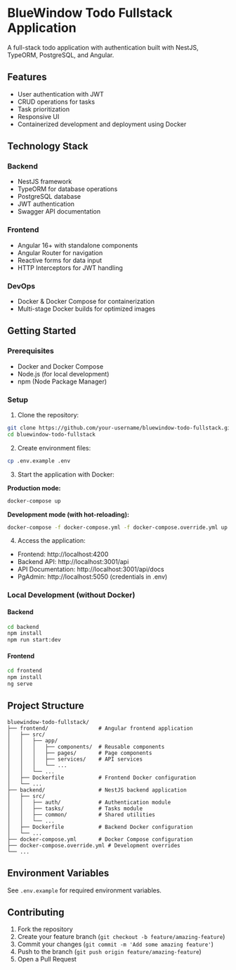 # BlueWindow Todo Fullstack Application

A full-stack todo application with authentication built with NestJS, TypeORM, PostgreSQL, and Angular.

## Features

- User authentication with JWT
- CRUD operations for tasks
- Task prioritization
- Responsive UI
- Containerized development and deployment using Docker

## Technology Stack

### Backend
- NestJS framework
- TypeORM for database operations
- PostgreSQL database
- JWT authentication
- Swagger API documentation

### Frontend
- Angular 16+ with standalone components
- Angular Router for navigation
- Reactive forms for data input
- HTTP Interceptors for JWT handling

### DevOps
- Docker & Docker Compose for containerization
- Multi-stage Docker builds for optimized images

## Getting Started

### Prerequisites
- Docker and Docker Compose
- Node.js (for local development)
- npm (Node Package Manager)

### Setup

1. Clone the repository:
```bash
git clone https://github.com/your-username/bluewindow-todo-fullstack.git
cd bluewindow-todo-fullstack
```

2. Create environment files:
```bash
cp .env.example .env
```

3. Start the application with Docker:

**Production mode:**
```bash
docker-compose up
```

**Development mode (with hot-reloading):**
```bash
docker-compose -f docker-compose.yml -f docker-compose.override.yml up
```

4. Access the application:
- Frontend: http://localhost:4200
- Backend API: http://localhost:3001/api
- API Documentation: http://localhost:3001/api/docs
- PgAdmin: http://localhost:5050 (credentials in .env)

### Local Development (without Docker)

#### Backend
```bash
cd backend
npm install
npm run start:dev
```

#### Frontend
```bash
cd frontend
npm install
ng serve
```

## Project Structure

```
bluewindow-todo-fullstack/
├── frontend/                # Angular frontend application
│   ├── src/
│   │   ├── app/
│   │   │   ├── components/  # Reusable components
│   │   │   ├── pages/       # Page components
│   │   │   ├── services/    # API services
│   │   │   └── ...
│   │   └── ...
│   ├── Dockerfile           # Frontend Docker configuration
│   └── ...
├── backend/                 # NestJS backend application
│   ├── src/
│   │   ├── auth/            # Authentication module
│   │   ├── tasks/           # Tasks module
│   │   ├── common/          # Shared utilities
│   │   └── ...
│   ├── Dockerfile           # Backend Docker configuration
│   └── ...
├── docker-compose.yml       # Docker Compose configuration
├── docker-compose.override.yml # Development overrides
└── ...
```

## Environment Variables

See `.env.example` for required environment variables.

## Contributing

1. Fork the repository
2. Create your feature branch (`git checkout -b feature/amazing-feature`)
3. Commit your changes (`git commit -m 'Add some amazing feature'`)
4. Push to the branch (`git push origin feature/amazing-feature`)
5. Open a Pull Request